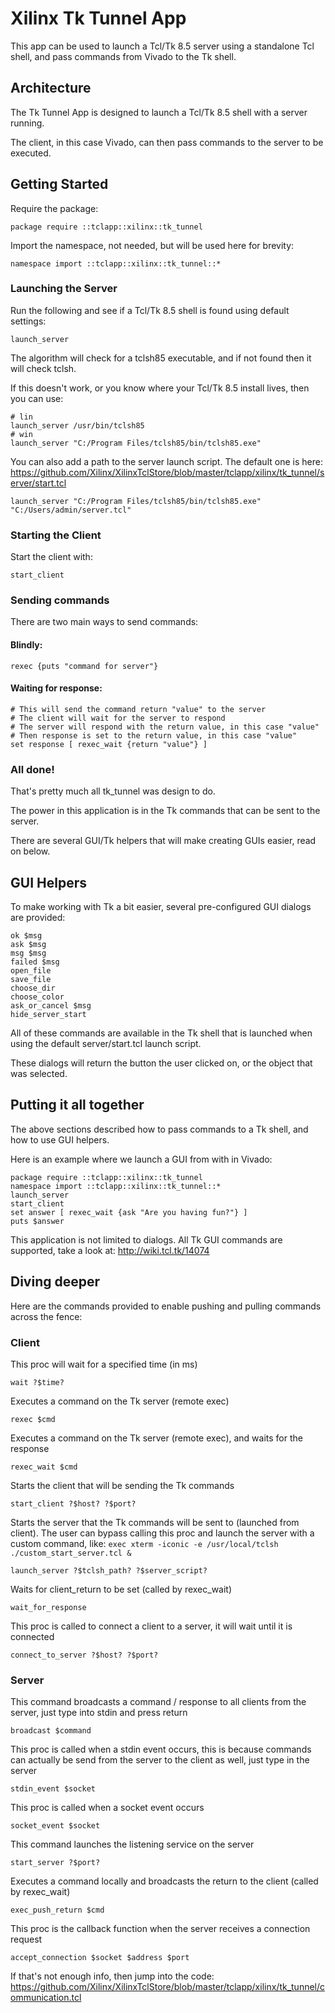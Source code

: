 # Xilinx Tk Tunnel App

This app can be used to launch a Tcl/Tk 8.5 server using a standalone Tcl shell, and pass commands
from Vivado to the Tk shell.

## Architecture

The Tk Tunnel App is designed to launch a Tcl/Tk 8.5 shell with a server running.

The client, in this case Vivado, can then pass commands to the server to be executed.

## Getting Started

Require the package:

    package require ::tclapp::xilinx::tk_tunnel

Import the namespace, not needed, but will be used here for brevity:
    
    namespace import ::tclapp::xilinx::tk_tunnel::*

### Launching the Server

Run the following and see if a Tcl/Tk 8.5 shell is found using default settings:

    launch_server
    
The algorithm will check for a tclsh85 executable, and if not found then it will check tclsh. 

If this doesn't work, or you know where your Tcl/Tk 8.5 install lives, then you can use:

    # lin
    launch_server /usr/bin/tclsh85
    # win
    launch_server "C:/Program Files/tclsh85/bin/tclsh85.exe"

You can also add a path to the server launch script.  The default one is here: https://github.com/Xilinx/XilinxTclStore/blob/master/tclapp/xilinx/tk_tunnel/server/start.tcl

    launch_server "C:/Program Files/tclsh85/bin/tclsh85.exe" "C:/Users/admin/server.tcl"
    
### Starting the Client

Start the client with:

    start_client
    
### Sending commands

There are two main ways to send commands:

#### Blindly:
    
    rexec {puts "command for server"}
    
#### Waiting for response:
    
    # This will send the command return "value" to the server
    # The client will wait for the server to respond 
    # The server will respond with the return value, in this case "value"
    # Then response is set to the return value, in this case "value"
    set response [ rexec_wait {return "value"} ]

### All done!

That's pretty much all tk_tunnel was design to do.  

The power in this application is in the Tk commands that can be sent to the server.

There are several GUI/Tk helpers that will make creating GUIs easier, read on below.

## GUI Helpers

To make working with Tk a bit easier, several pre-configured GUI dialogs are provided:

    ok $msg
    ask $msg
    msg $msg
    failed $msg
    open_file 
    save_file 
    choose_dir
    choose_color
    ask_or_cancel $msg
    hide_server_start

All of these commands are available in the Tk shell that is launched when using the default server/start.tcl launch script.

These dialogs will return the button the user clicked on, or the object that was selected.

## Putting it all together

The above sections described how to pass commands to a Tk shell, and how to use GUI helpers.

Here is an example where we launch a GUI from with in Vivado:

    package require ::tclapp::xilinx::tk_tunnel
    namespace import ::tclapp::xilinx::tk_tunnel::*
    launch_server
    start_client
    set answer [ rexec_wait {ask "Are you having fun?"} ]
    puts $answer

This application is not limited to dialogs.  All Tk GUI commands are supported, take a look at: http://wiki.tcl.tk/14074

## Diving deeper

Here are the commands provided to enable pushing and pulling commands across the fence:

### Client

This proc will wait for a specified time (in ms)

    wait ?$time?

Executes a command on the Tk server (remote exec)

    rexec $cmd

Executes a command on the Tk server (remote exec), and waits for the response

    rexec_wait $cmd

Starts the client that will be sending the Tk commands

    start_client ?$host? ?$port?

Starts the server that the Tk commands will be sent to (launched from client). The user can bypass calling this proc and launch the server with a custom command, like: ```exec xterm -iconic -e /usr/local/tclsh ./custom_start_server.tcl &```

    launch_server ?$tclsh_path? ?$server_script?

Waits for client_return to be set (called by rexec_wait)

    wait_for_response 

This proc is called to connect a client to a server, it will wait until it is connected

    connect_to_server ?$host? ?$port?

### Server

This command broadcasts a command / response to all clients from the server, just type into stdin and press return

    broadcast $command

This proc is called when a stdin event occurs, this is because commands can actually be send from the server to the client as well, just type in the server

    stdin_event $socket

This proc is called when a socket event occurs

    socket_event $socket

This command launches the listening service on the server

    start_server ?$port?

Executes a command locally and broadcasts the return to the client (called by rexec_wait)

    exec_push_return $cmd

This proc is the callback function when the server receives a connection request

    accept_connection $socket $address $port

If that's not enough info, then jump into the code:
https://github.com/Xilinx/XilinxTclStore/blob/master/tclapp/xilinx/tk_tunnel/communication.tcl
